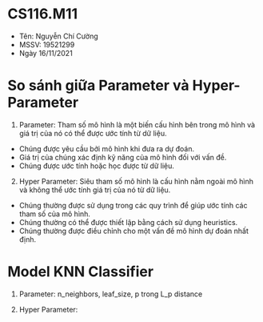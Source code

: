 # CS116.M11
- Tên: Nguyễn Chí Cường
- MSSV: 19521299
- Ngày 16/11/2021

# So sánh giữa Parameter và Hyper-Parameter
1. Parameter: Tham số mô hình là một biến cấu hình bên trong mô hình và giá trị của nó có thể được ước tính từ dữ liệu.
- Chúng được yêu cầu bởi mô hình khi đưa ra dự đoán.
- Giá trị của chúng xác định kỹ năng của mô hình đối với vấn đề.
- Chúng được ước tính hoặc học được từ dữ liệu.

2. Hyper Parameter: Siêu tham số mô hình là cấu hình nằm ngoài mô hình và không thể ước tính giá trị của nó từ dữ liệu.
- Chúng thường được sử dụng trong các quy trình để giúp ước tính các tham số của mô hình.
- Chúng thường có thể được thiết lập bằng cách sử dụng heuristics.
- Chúng thường được điều chỉnh cho một vấn đề mô hình dự đoán nhất định.

# Model KNN Classifier
1. Parameter: n_neighbors, leaf_size, p trong L_p distance

2. Hyper Parameter: